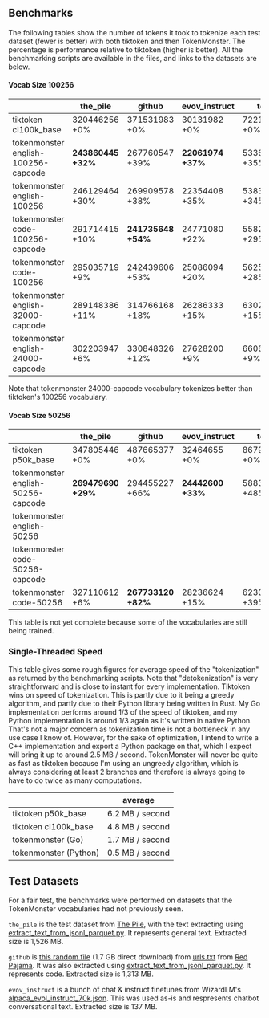 ## Benchmarks

The following tables show the number of tokens it took to tokenize each test dataset (fewer is better) with both tiktoken and then TokenMonster. The percentage is performance relative to tiktoken (higher is better). All the benchmarking scripts are available in the files, and links to the datasets are below.

#### Vocab Size 100256
|                                     | the_pile       | github         | evov_instruct | total          |
|-------------------------------------|----------------|----------------|---------------|----------------|
| tiktoken cl100k_base                | 320446256 +0%  | 371531983 +0%  | 30131982 +0%  | 722110221 +0%  |
| tokenmonster english-100256-capcode | **243860445 +32%** | 267760547 +39% | **22061974 +37%** | 533682966 +35% |
| tokenmonster english-100256         | 246129464 +30% | 269909578 +38% | 22354408 +35% | 538393450 +34% |
| tokenmonster code-100256-capcode    | 291714415 +10% | **241735648 +54%** | 24771080 +22% | 558221143 +29% |
| tokenmonster code-100256            | 295035719 +9%  | 242439606 +53% | 25086094 +20% | 562561419 +28% |
| tokenmonster english-32000-capcode  | 289148386 +11% | 314766168 +18% | 26286333 +15% | 630200887 +15% |
| tokenmonster english-24000-capcode  | 302203947 +6%  | 330848326 +12% | 27628200 +9%  | 660680473 +9%  |

Note that tokenmonster 24000-capcode vocabulary tokenizes better than tiktoken's 100256 vocabulary.

#### Vocab Size 50256

|                                     | the_pile       | github         | evov_instruct | total          |
|-------------------------------------|----------------|----------------|---------------|----------------|
| tiktoken p50k_base                  | 347805446 +0%  | 487665377 +0%  | 32464655 +0%  | 867935478 +0%  |
| tokenmonster english-50256-capcode  | **269479690 +29%** | 294455227 +66% | **24442600 +33%** | 588377517 +48% |
| tokenmonster english-50256          |                |                |               |                |
| tokenmonster code-50256-capcode     |                |                |               |                |
| tokenmonster code-50256             | 327110612 +6%  | **267733120 +82%** | 28236624 +15% | 623080356 +39% |

This table is not yet complete because some of the vocabularies are still being trained.

### Single-Threaded Speed

This table gives some rough figures for average speed of the "tokenization" as returned by the benchmarking scripts. Note that "detokenization" is very straightforward and is close to instant for every implementation. Tiktoken wins on speed of tokenization. This is partly due to it being a greedy algorithm, and partly due to their Python library being written in Rust. My Go implementation performs around 1/3 of the speed of tiktoken, and my Python implementation is around 1/3 again as it's written in native Python. That's not a major concern as tokenization time is not a bottleneck in any use case I know of. However, for the sake of optimization, I intend to write a C++ implementation and export a Python package on that, which I expect will bring it up to around 2.5 MB / second. TokenMonster will never be quite as fast as tiktoken because I'm using an ungreedy algorithm, which is always considering at least 2 branches and therefore is always going to have to do twice as many computations.

|                                     | average           |
|-------------------------------------|-------------------|
| tiktoken p50k_base                  | 6.2 MB / second   |
| tiktoken cl100k_base                | 4.8 MB / second   |
| tokenmonster (Go)                   | 1.7 MB / second   |
| tokenmonster (Python)               | 0.5 MB / second   |

## Test Datasets

For a fair test, the benchmarks were performed on datasets that the TokenMonster vocabularies had not previously seen.

`the_pile` is the test dataset from [The Pile](https://the-eye.eu/public/AI/pile/), with the text extracting using [extract_text_from_jsonl_parquet.py](/training). It represents general text. Extracted size is 1,526 MB.

`github` is [this random file](https://data.together.xyz/redpajama-data-1T/v1.0.0/github/filtered_a777da5620f1467f8df3616b17d533dc.sampled.jsonl) (1.7 GB direct download) from [urls.txt](https://data.together.xyz/redpajama-data-1T/v1.0.0/urls.txt) from [Red Pajama](https://huggingface.co/datasets/togethercomputer/RedPajama-Data-1T). It was also extracted using [extract_text_from_jsonl_parquet.py](/training). It represents code. Extracted size is 1,313 MB.

`evov_instruct` is a bunch of chat & instruct finetunes from WizardLM's [alpaca_evol_instruct_70k.json](https://huggingface.co/datasets/WizardLM/evol_instruct_70k/tree/main). This was used as-is and respresents chatbot conversational text. Extracted size is 137 MB.
